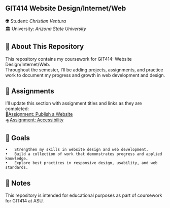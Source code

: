 ## GIT414 Website Design/Internet/Web

👽  Student: <em>Christian Ventura</em><br>
🏛️  University: <em>Arizona State University</em><br>

## 📖 About This Repository

This repository contains my coursework for GIT414: Website Design/Internet/Web. <br>Throughout the semester, I’ll be adding projects, assignments, and practice work to document my progress and growth in web development and design.


## 📡 Assignments

I’ll update this section with assignment titles and links as they are completed:<br>
	 👾[Assignment: Publish a Website](./Assignment-0)<br> 
	 🛸[Assignment: Accessibility](./Skip-To-Content)<br>
 
	
## 🚀 Goals
	•	Strengthen my skills in website design and web development.
	•	Build a collection of work that demonstrates progress and applied knowledge.
	•	Explore best practices in responsive design, usability, and web standards.


## 📌 Notes

This repository is intended for educational purposes as part of coursework for GIT414 at ASU.
